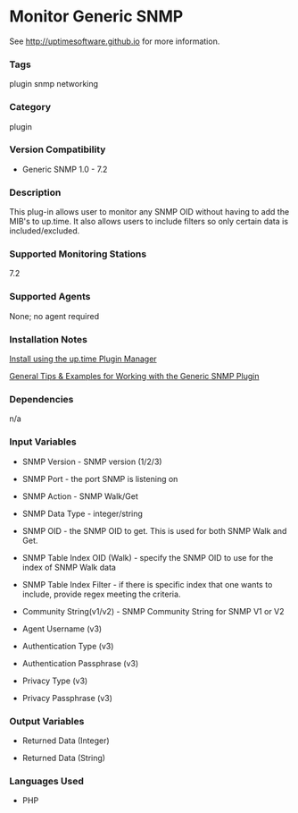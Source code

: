 # Monitor Generic SNMP

See http://uptimesoftware.github.io for more information.

### Tags 
 plugin   snmp   networking  

### Category

plugin

### Version Compatibility


  
* Generic SNMP 1.0 - 7.2
  


### Description
This plug-in allows user to monitor any SNMP OID without having to add the MIB's to up.time. It also allows users to include filters so only certain data is included/excluded.


### Supported Monitoring Stations

7.2

### Supported Agents
None; no agent required

### Installation Notes
<p><a href="https://github.com/uptimesoftware/uptime-plugin-manager">Install using the up.time Plugin Manager</a></p>
<p><a href="http://support.uptimesoftware.com/article.php?id=604">General Tips & Examples for Working with the Generic SNMP Plugin</a></p>


### Dependencies
<p>n/a</p>


### Input Variables

* SNMP Version - SNMP version (1/2/3)

* SNMP Port - the port SNMP is listening on

* SNMP Action - SNMP Walk/Get

* SNMP Data Type - integer/string

* SNMP OID - the SNMP OID to get. This is used for both SNMP Walk and Get.

* SNMP Table Index OID (Walk) - specify the SNMP OID to use for the index of SNMP Walk data

* SNMP Table Index Filter - if there is specific index that one wants to include, provide regex meeting the criteria.

* Community String(v1/v2) - SNMP Community String for SNMP V1 or V2

* Agent Username (v3)

* Authentication Type (v3)

* Authentication Passphrase (v3)

* Privacy Type (v3)

* Privacy Passphrase (v3)


### Output Variables


* Returned Data (Integer)

* Returned Data (String)


### Languages Used

* PHP

